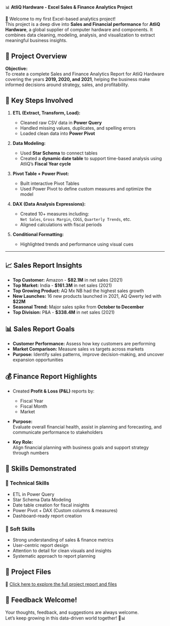 📊 **AtliQ Hardware - Excel Sales & Finance Analytics Project**

🚀 Welcome to my first Excel-based analytics project!  
This project is a deep dive into **Sales and Financial performance** for **AtliQ Hardware**, a global supplier of computer hardware and components. It combines data cleaning, modeling, analysis, and visualization to extract meaningful business insights.

## 🎯 Project Overview

**Objective:**  
To create a complete Sales and Finance Analytics Report for AtliQ Hardware covering the years **2019, 2020, and 2021**, helping the business make informed decisions around strategy, sales, and profitability.

## 🔧 Key Steps Involved

1. **ETL (Extract, Transform, Load):**
   - Cleaned raw CSV data in **Power Query**  
   - Handled missing values, duplicates, and spelling errors  
   - Loaded clean data into **Power Pivot**

2. **Data Modeling:**
   - Used **Star Schema** to connect tables  
   - Created a **dynamic date table** to support time-based analysis using AtliQ’s **Fiscal Year cycle**

3. **Pivot Table + Power Pivot:**
   - Built interactive Pivot Tables  
   - Used Power Pivot to define custom measures and optimize the model

4. **DAX (Data Analysis Expressions):**
   - Created 10+ measures including:  
     `Net Sales`, `Gross Margin`, `COGS`, `Quarterly Trends`, etc.  
   - Aligned calculations with fiscal periods

5. **Conditional Formatting:**
   - Highlighted trends and performance using visual cues

---

## 📈 Sales Report Insights

- **Top Customer:** Amazon - **$82.1M** in net sales (2021)  
- **Top Market:** India - **$161.3M** in net sales (2021)  
- **Top Growing Product:** AQ Mx NB had the highest sales growth  
- **New Launches:** 16 new products launched in 2021, AQ Qwerty led with **$22M**  
- **Seasonal Trend:** Major sales spike from **October to December**  
- **Top Division:** P&A - **$338.4M** in net sales (2021)

## 📊 Sales Report Goals

- **Customer Performance:** Assess how key customers are performing  
- **Market Comparison:** Measure sales vs targets across markets  
- **Purpose:** Identify sales patterns, improve decision-making, and uncover expansion opportunities

## 💰 Finance Report Highlights

- Created **Profit & Loss (P&L)** reports by:
  - Fiscal Year  
  - Fiscal Month  
  - Market

- **Purpose:**  
  Evaluate overall financial health, assist in planning and forecasting, and communicate performance to stakeholders

- **Key Role:**  
  Align financial planning with business goals and support strategy through numbers

## 🧠 Skills Demonstrated

### 🔧 Technical Skills

- ETL in Power Query  
- Star Schema Data Modeling  
- Date table creation for fiscal insights  
- Power Pivot + DAX (Custom columns & measures)  
- Dashboard-ready report creation

### 🤝 Soft Skills

- Strong understanding of sales & finance metrics  
- User-centric report design  
- Attention to detail for clean visuals and insights  
- Systematic approach to report planning


## 📎 Project Files

📂 [Click here to explore the full project report and files](#)


## 💬 Feedback Welcome!

Your thoughts, feedback, and suggestions are always welcome.  
Let’s keep growing in this data-driven world together! 🌱📊
